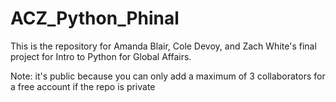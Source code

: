 # ACZ_Python_Phinal
This is the repository for Amanda Blair, Cole Devoy, and Zach White's final project for Intro to Python for Global Affairs.

Note: it's public because you can only add a maximum of 3 collaborators for a free account if the repo is private
